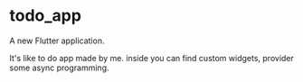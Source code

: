 # todo_app

A new Flutter application.

It's like to do app made by me.
inside you can find custom widgets, provider some async programming.
